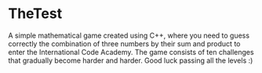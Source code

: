 # TheTest
A simple mathematical game created using C++, where you need to guess correctly the combination of three numbers by their sum and product to enter the International Code Academy. The game consists of ten challenges that gradually become harder and harder. 
Good luck passing all the levels :)
